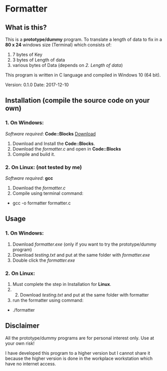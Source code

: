 # Formatter
## What is this?
This is a **prototype/dummy** program.
To translate a length of data to fix in a **80 x 24** windows size (Terminal) which consists of:

1. 7 bytes of Key
2. 3 bytes of Length of data
3. various bytes of Data (depends on _2. Length of data_)

This program is written in C language and compiled in Windows 10 (64 bit).

Version: 0.1.0
Date: 2017-12-10

## Installation (compile the source code on your own)
### 1. On **Windows**:
_Software required_: **Code::Blocks** [Download](http://www.codeblocks.org/downloads)
1. Download and Install the **Code::Blocks**.
2. Download the _formatter.c_ and open in **Code::Blocks**
3. Compile and build it.

### 2. On **Linux**: (not tested by me)
_Software required_: **gcc**
1. Download the _formatter.c_
2. Compile using terminal command:
  - gcc -o formatter formatter.c

## Usage
### 1. On **Windows**:
1. Download _formatter.exe_ (only if you want to try the prototype/dummy program)
2. Download _testing.txt_ and put at the same folder with _formatter.exe_
3. Double click the _formatter.exe_

### 2. On **Linux**:
1. Must complete the step in Installation for **Linux**.
2. 2. Download _testing.txt_ and put at the same folder with formatter
3. run the formatter using command:
  - ./formatter

## Disclaimer
All the prototype/dummy programs are for personal interest only.
Use at your own risk!

I have developed this program to a higher version but I cannot share it 
because the higher version is done in the workplace workstation which have no internet access.
